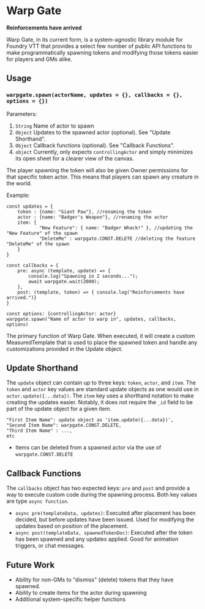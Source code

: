 # Warp Gate

**Reinforcements have arrived**

Warp Gate, in its current form, is a system-agnostic library module for Foundry VTT that provides a select few number of public API functions to make programmatically spawning tokens and modifying those tokens easier for players and GMs alike.

## Usage
### `warpgate.spawn(actorName, updates = {}, callbacks = {}, options = {})`
Parameters:
1. `String` Name of actor to spawn
3. `Object` Updates to the spawned actor (optional). See "Update Shorthand".
4. `Object` Callback functions (optional). See "Callback Functions".
5. `object` Currently, only expects `controllingActor` and simply minimizes its open sheet for a clearer view of the canvas.

The player spawning the token will also be given Owner permissions for that specific token actor. This means that players can spawn any creature in the world.

Example:
```
const updates = {
    token : {name: "Giant Paw"}, //renaming the token
    actor : {name: "Badger's Weapon"}, //renaming the actor
    item: {
            "New Feature": { name: "Badger Whack!" }, //updating the "New Feature" of the spawn
            "DeleteMe" : warpgate.CONST.DELETE //deleting the feature "DeleteMe" of the spawn
    }
}

const callbacks = {
    pre: async (template, update) => {
        console.log("Spawning in 2 seconds...");
        await warpgate.wait(2000);
    },
    post: (template, token) => { console.log("Reinforcements have arrived.")}
}

const options: {controllingActor: actor}
warpgate.spawn("Name of actor to warp in", updates, callbacks, options)
```

The primary function of Warp Gate. When executed, it will create a custom MeasuredTemplate that is used to place the spawned token and handle any customizations provided in the Update object.

## Update Shorthand
The `update` object can contain up to three keys: `token`, `actor`, and `item`. The `token` and `actor` key values are standard update objects as one would use in `actor.update({...data})`.
The `item` key uses a shorthand notation to make creating the updates easier. Notably, it does not require the `_id` field to be part of the update object for a given item.
```
"First Item Name": update object as 'item.update({...data})',
"Second Item Name": warpgate.CONST.DELETE,
"Third Item Name" : ...,
etc
```
* Items can be deleted from a spawned actor via the use of `warpgate.CONST.DELETE`

## Callback Functions
The `callbacks` object has two expected keys: `pre` and `post` and provide a way to execute custom code during the spawning process. Both key values are type `async function`.
* `async pre(templateData, updates)`: Executed after placement has been decided, but before updates have been issued. Used for modifying the updates based on position of the placement.
* `async post(templateData, spawnedTokenDoc)`: Executed after the token has been spawned and any updates applied. Good for animation triggers, or chat messages.
 

## Future Work
* Ability for non-GMs to "dismiss" (delete) tokens that they have spawned.
* Ability to create items for the actor during spawning
* Additional system-specific helper functions
